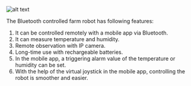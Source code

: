 ![alt text](https://github.com/mchtsyn/Bluetooth-Controlled-Farm-Robot/blob/main/res/Car_photos.jpg)


The Bluetooth controlled farm robot has following features:
1) It can be controlled remotely with a mobile app via Bluetooth.
2) It can measure temperature and humidity.
3) Remote observation with IP camera.
4) Long-time use with rechargeable batteries.
5) In the mobile app, a triggering alarm value of the temperature or humidity can be set.
6) With the help of the virtual joystick in the mobile app, controlling the robot is
smoother and easier.
